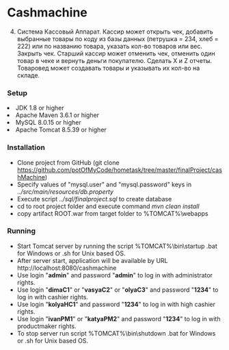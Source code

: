 Cashmachine
==========================
4. Система Кассовый Аппарат. Кассир может открыть чек, добавить
выбранные товары по коду из базы данных (петрушка = 234, хлеб = 222) или
по названию товара, указать кол-во товаров или вес. Закрыть чек. Старший
кассир может отменить чек, отменить один товар в чеке и вернуть деньги
покупателю. Сделать X и Z отчеты. Товаровед может создавать товары и
указывать их кол-во на складе.
### Setup
<li>
     JDK 1.8 or higher
<li>
     Apache Maven 3.6.1 or higher
<li>
     MySQL 8.0.15 or higher
<li>
     Apache Tomcat 8.5.39 or higher
    
### Installation
* Clone project from GitHub (git clone https://github.com/potOfMyCode/hometask/tree/master/finalProject/cashMachine)
* Specify values of "mysql.user" and "mysql.password" keys in *../src/main/resources/db.property*
* Execute script _../sql/finalproject.sql_ to create database
* cd to root project folder and execute command *mvn clean install*
* copy artifact ROOT.war from target folder to %TOMCAT%\webapps
    
### Running
* Start Tomcat server by running the script %TOMCAT%\bin\startup .bat for Windows or .sh for Unix based OS.
* After server start, application will be available by URL http://localhost:8080/cashmachine  
* Use login "**admin**" and password "**admin**" to log in with administrator rights.
* Use login "**dimaC1**" or "**vasyaC2**" or "**olyaC3**" and password "**1234**" to log in with cashier rights.
* Use login "**kolyaHC1**" and password "**1234**" to log in with high cashier rights.
* Use login "**ivanPM1**" or "**katyaPM2**" and password "**1234**" to log in with productmaker rights.</li>
* To stop server run script %TOMCAT%\bin\shutdown .bat for Windows or .sh for Unix based OS.
